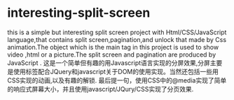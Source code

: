 # interesting-split-screen
this is a simple but interesting split screen project with Html/CSS/JavaScript language,that contains split screen,pagination,and unlock that made by Css animation.The object which is the main tag in this project  is used to show video ,html or a picture.The split screen and pagination are produced by JavaScript .
这是一个简单但有趣的用Javascript语言实现的分屏效果,分屏主要是使用<object>标签配合JQuery和javascript关于DOM的使用实现。当然还包括一些用CSS实现的动画,以及有趣的解锁.
最后提一句，使用CSS中的@media实现了简单的响应式屏幕大小，并且使用javascript/JQury/CSS实现了分页效果.
